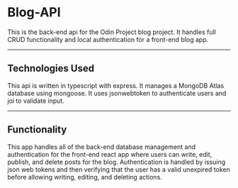 # Blog-API

This is the back-end api for the Odin Project blog project. It handles full CRUD functionality and local authentication for a front-end blog app.

---

## Technologies Used

This api is written in typescript with express. It manages a MongoDB Atlas database using mongoose. It uses jsonwebtoken to authenticate users and joi to validate input.

---

## Functionality

This app handles all of the back-end database management and authentication for the front-end react app where users can write, edit, publish, and delete posts for the blog. Authentication is handled by issuing json web tokens and then verifying that the user has a valid unexpired token before allowing writing, editing, and deleting actions.